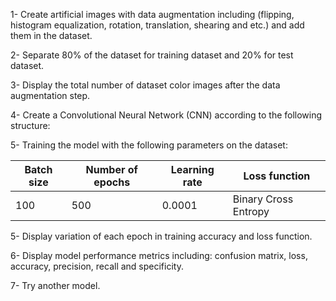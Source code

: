1- Create artificial images with data augmentation including (flipping, histogram equalization, rotation, translation, shearing and etc.) and add them in the dataset.

2- Separate 80% of the dataset for training dataset and 20% for test dataset.

3- Display the total number of dataset color images after the data augmentation step.

4- Create a Convolutional Neural Network (CNN) according to the following structure:


5- Training the model with the following parameters on the dataset:


| Batch size        | Number of epochs   | Learning rate | Loss function             |
|-------------------|--------------------|---------------|---------------------------|
| 100               | 500                | 0.0001        | Binary Cross Entropy       |


5- Display variation of each epoch in training accuracy and loss function.

6- Display model performance metrics including: confusion matrix, loss, accuracy, precision, recall and specificity.

7- Try another model.
